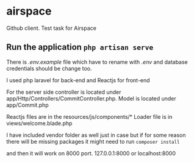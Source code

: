 # airspace
Github client. Test task for Airspace


## Run the application `php artisan serve`

There is *.env.example* file which have to rename with *.env* and database credentials should be change too.

I used php laravel for back-end and Reactjs for front-end

For the server side controller is located under  app/Http/Controllers/CommitController.php. Model is located under app/Commit.php

Reactjs files are in the resources/js/components/* 
Loader file is in views/welcome.blade.php

I have included vendor folder as well just in case but if for some reason there will be missing packages it might need to run `composer install`

and then it will work on 8000 port. 127.0.0.1:8000 or localhost:8000

